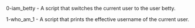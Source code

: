 0-iam_betty - A script that switches the current user to the user betty.

1-who_am_1 - A script that prints the effective username of the current user.

